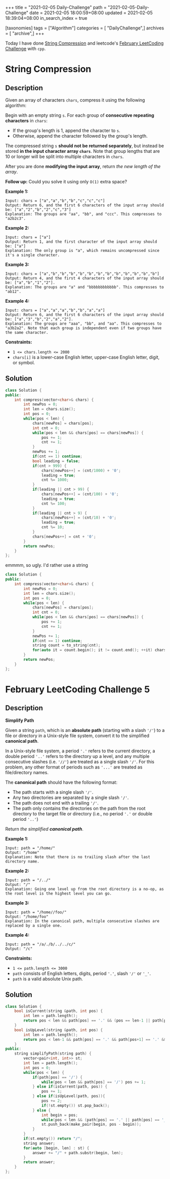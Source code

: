 +++
title = "2021-02-05 Daily-Challenge"
path = "2021-02-05-Daily-Challenge"
date = 2021-02-05 18:00:59+08:00
updated = 2021-02-05 18:39:04+08:00
in_search_index = true

[taxonomies]
tags = ["Algorithm"]
categories = [ "DailyChallenge",]
archives = [ "archive",]
+++

Today I have done [String Compression](https://leetcode.com/problems/string-compression/) and leetcode's [February LeetCoding Challenge](https://leetcode.com/explore/featured/card/february-leetcoding-challenge-2021/584/week-1-february-1st-february-7th/3629/) with `cpp`.

<!-- more -->

# String Compression

## Description

Given an array of characters `chars`, compress it using the following algorithm:

Begin with an empty string `s`. For each group of **consecutive repeating characters** in `chars`:

- If the group's length is 1, append the character to `s`.
- Otherwise, append the character followed by the group's length.

The compressed string `s` **should not be returned separately**, but instead be stored **in the input character array `chars`**. Note that group lengths that are 10 or longer will be split into multiple characters in `chars`.

After you are done **modifying the input array**, return *the new length of the array*.

 

**Follow up:**
Could you solve it using only `O(1)` extra space?

 

**Example 1:**

```
Input: chars = ["a","a","b","b","c","c","c"]
Output: Return 6, and the first 6 characters of the input array should be: ["a","2","b","2","c","3"]
Explanation: The groups are "aa", "bb", and "ccc". This compresses to "a2b2c3".
```

**Example 2:**

```
Input: chars = ["a"]
Output: Return 1, and the first character of the input array should be: ["a"]
Explanation: The only group is "a", which remains uncompressed since it's a single character.
```

**Example 3:**

```
Input: chars = ["a","b","b","b","b","b","b","b","b","b","b","b","b"]
Output: Return 4, and the first 4 characters of the input array should be: ["a","b","1","2"].
Explanation: The groups are "a" and "bbbbbbbbbbbb". This compresses to "ab12".
```

**Example 4:**

```
Input: chars = ["a","a","a","b","b","a","a"]
Output: Return 6, and the first 6 characters of the input array should be: ["a","3","b","2","a","2"].
Explanation: The groups are "aaa", "bb", and "aa". This compresses to "a3b2a2". Note that each group is independent even if two groups have the same character.
```

 

**Constraints:**

- `1 <= chars.length <= 2000`
- `chars[i]` is a lower-case English letter, upper-case English letter, digit, or symbol.

## Solution

``` cpp
class Solution {
public:
    int compress(vector<char>& chars) {
        int newPos = 0;
        int len = chars.size();
        int pos = 0;
        while(pos < len) {
            chars[newPos] = chars[pos];
            int cnt = 0;
            while(pos < len && chars[pos] == chars[newPos]) {
                pos += 1;
                cnt += 1;
            }
            newPos += 1;
            if(cnt == 1) continue;
            bool leading = false;
            if(cnt > 999) {
                chars[newPos++] = (cnt/1000) + '0';
                leading = true;
                cnt %= 1000;
            }
            if(leading || cnt > 99) { 
                chars[newPos++] = (cnt/100) + '0';
                leading = true;
                cnt %= 100;
            }
            if(leading || cnt > 9) { 
                chars[newPos++] = (cnt/10) + '0';
                leading = true;
                cnt %= 10;
            }
            chars[newPos++] = cnt + '0';
        }
        return newPos;
    }
};
```

emmmm, so ugly. I'd rather use a string

``` cpp
class Solution {
public:
    int compress(vector<char>& chars) {
        int newPos = 0;
        int len = chars.size();
        int pos = 0;
        while(pos < len) {
            chars[newPos] = chars[pos];
            int cnt = 0;
            while(pos < len && chars[pos] == chars[newPos]) {
                pos += 1;
                cnt += 1;
            }
            newPos += 1;
            if(cnt == 1) continue;
            string count = to_string(cnt);
            for(auto it = count.begin(); it != count.end(); ++it) chars[newPos++] = *it;
        }
        return newPos;
    }
};
```

# February LeetCoding Challenge 5

## Description

**Simplify Path**

Given a string `path`, which is an **absolute path** (starting with a slash `'/'`) to a file or directory in a Unix-style file system, convert it to the simplified **canonical path**.

In a Unix-style file system, a period `'.'` refers to the current directory, a double period `'..'` refers to the directory up a level, and any multiple consecutive slashes (i.e. `'//'`) are treated as a single slash `'/'`. For this problem, any other format of periods such as `'...'` are treated as file/directory names.

The **canonical path** should have the following format:

- The path starts with a single slash `'/'`.
- Any two directories are separated by a single slash `'/'`.
- The path does not end with a trailing `'/'`.
- The path only contains the directories on the path from the root directory to the target file or directory (i.e., no period `'.'` or double period `'..'`)

Return *the simplified **canonical path***.

 

**Example 1:**

```
Input: path = "/home/"
Output: "/home"
Explanation: Note that there is no trailing slash after the last directory name.
```

**Example 2:**

```
Input: path = "/../"
Output: "/"
Explanation: Going one level up from the root directory is a no-op, as the root level is the highest level you can go.
```

**Example 3:**

```
Input: path = "/home//foo/"
Output: "/home/foo"
Explanation: In the canonical path, multiple consecutive slashes are replaced by a single one.
```

**Example 4:**

```
Input: path = "/a/./b/../../c/"
Output: "/c"
```

 

**Constraints:**

- `1 <= path.length <= 3000`
- `path` consists of English letters, digits, period `'.'`, slash `'/'` or `'_'`.
- `path` is a valid absolute Unix path.

## Solution

``` cpp
class Solution {
    bool isCurrent(string &path, int pos) {
        int len = path.length();
        return pos < len && path[pos] == '.' && (pos == len-1 || path[pos+1] == '/');
    }
    bool isUpLevel(string &path, int pos) {
        int len = path.length();
        return pos < len-1 && path[pos] == '.' && path[pos+1] == '.' && (pos == len-2 || path[pos+2] == '/');
    }
public:
    string simplifyPath(string path) {
        vector<pair<int, int>> st;
        int len = path.length();
        int pos = 0;
        while(pos < len) {
            if(path[pos] == '/') {
                while(pos < len && path[pos] == '/') pos += 1;
            } else if(isCurrent(path, pos)) {
                pos += 1;
            } else if(isUpLevel(path, pos)){
                pos += 2;
                if(!st.empty()) st.pop_back();
            } else {
                int begin = pos;
                while(pos < len && (path[pos] == '.' || path[pos] == '_' || isalnum(path[pos]))) ++pos;
                st.push_back(make_pair(begin, pos - begin));
            }
        }
        if(st.empty()) return "/";
        string answer;
        for(auto [begin, len] : st) {
            answer += "/" + path.substr(begin, len);
        }
        return answer;
    }
};
```